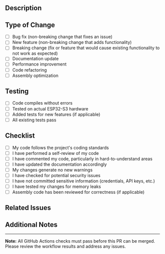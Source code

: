 ## Description
<!-- Provide a brief description of your changes -->

## Type of Change
<!-- Mark the relevant option with an "x" -->

- [ ] Bug fix (non-breaking change that fixes an issue)
- [ ] New feature (non-breaking change that adds functionality)
- [ ] Breaking change (fix or feature that would cause existing functionality to not work as expected)
- [ ] Documentation update
- [ ] Performance improvement
- [ ] Code refactoring
- [ ] Assembly optimization

## Testing
<!-- Describe the tests you ran to verify your changes -->

- [ ] Code compiles without errors
- [ ] Tested on actual ESP32-S3 hardware
- [ ] Added tests for new features (if applicable)
- [ ] All existing tests pass

## Checklist
<!-- Mark completed items with an "x" -->

- [ ] My code follows the project's coding standards
- [ ] I have performed a self-review of my code
- [ ] I have commented my code, particularly in hard-to-understand areas
- [ ] I have updated the documentation accordingly
- [ ] My changes generate no new warnings
- [ ] I have checked for potential security issues
- [ ] I have not committed sensitive information (credentials, API keys, etc.)
- [ ] I have tested my changes for memory leaks
- [ ] Assembly code has been reviewed for correctness (if applicable)

## Related Issues
<!-- Link any related issues: Fixes #123, Relates to #456 -->

## Additional Notes
<!-- Add any additional information that reviewers should know -->

---

**Note:** All GitHub Actions checks must pass before this PR can be merged. Please review the workflow results and address any issues.
